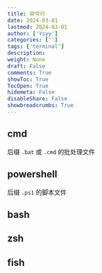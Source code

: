 ```yaml
---
title: 命令行
date: 2024-03-01
lastmod: 2024-03-01
author: ['Ysyy']
categories: ['']
tags: ['terminal']
description: 
weight: None
draft: False
comments: True
showToc: True
TocOpen: True
hidemeta: False
disableShare: False
showbreadcrumbs: True
---
```

## cmd
后缀 `.bat` 或 `.cmd` 的批处理文件

## powershell
后缀 `.ps1` 的脚本文件

## bash

## zsh

## fish
